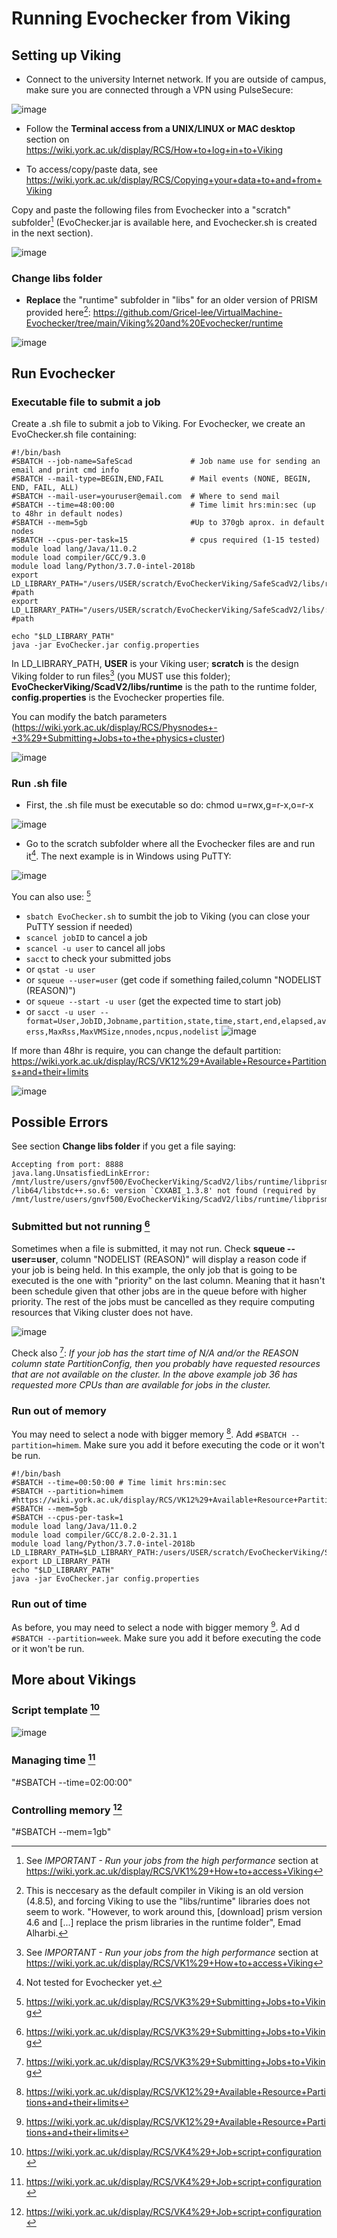 # Running Evochecker from Viking

## Setting up Viking

- Connect to the university Internet network. If you are outside of campus, make sure you are connected through a VPN using PulseSecure:

![image](https://user-images.githubusercontent.com/63869574/143794614-5e85dbfa-6508-4c03-abf8-943abbdada8f.png)

- Follow the **Terminal access from a UNIX/LINUX or MAC desktop** section on https://wiki.york.ac.uk/display/RCS/How+to+log+in+to+Viking 

- To access/copy/paste data, see https://wiki.york.ac.uk/display/RCS/Copying+your+data+to+and+from+Viking 

Copy and paste the following files from Evochecker into a "scratch" subfolder[^1] (EvoChecker.jar is available here, and Evochecker.sh is created in the next section).

![image](https://user-images.githubusercontent.com/63869574/143893682-c9c60585-631c-458e-a8e8-7f3c72be841d.png)

### Change libs folder

- **Replace** the "runtime" subfolder in "libs" for an older version of PRISM provided here[^2]: https://github.com/Gricel-lee/VirtualMachine-Evochecker/tree/main/Viking%20and%20Evochecker/runtime

![image](https://user-images.githubusercontent.com/63869574/143893629-22d0e0fc-6248-4e3d-bf0f-2a6f2c6fc4a0.png)


## Run Evochecker
### Executable file to submit a job
Create a .sh file to submit a job to Viking. 
For Evochecker, we create an EvoChecker.sh file containing:

```
#!/bin/bash
#SBATCH --job-name=SafeScad             # Job name use for sending an email and print cmd info
#SBATCH --mail-type=BEGIN,END,FAIL      # Mail events (NONE, BEGIN, END, FAIL, ALL)
#SBATCH --mail-user=youruser@email.com  # Where to send mail
#SBATCH --time=48:00:00                 # Time limit hrs:min:sec (up to 48hr in default nodes)
#SBATCH --mem=5gb                       #Up to 370gb aprox. in default nodes
#SBATCH --cpus-per-task=15              # cpus required (1-15 tested)
module load lang/Java/11.0.2
module load compiler/GCC/9.3.0
module load lang/Python/3.7.0-intel-2018b
export LD_LIBRARY_PATH="/users/USER/scratch/EvoCheckerViking/SafeScadV2/libs/runtime/:$LD_LIBRARY_PATH" #path
export LD_LIBRARY_PATH="/users/USER/scratch/EvoCheckerViking/SafeScadV2/libs/:$LD_LIBRARY_PATH"         #path

echo "$LD_LIBRARY_PATH"
java -jar EvoChecker.jar config.properties 

```
In LD_LIBRARY_PATH, **USER** is your Viking user; **scratch** is the design Viking folder to run files[^1] (you MUST use this folder); **EvoCheckerViking/ScadV2/libs/runtime** is the path to the runtime folder, **config.properties** is the Evochecker properties file. 

You can modify the batch parameters (https://wiki.york.ac.uk/display/RCS/Physnodes+-+3%29+Submitting+Jobs+to+the+physics+cluster)

![image](https://user-images.githubusercontent.com/63869574/155792200-b1a3b7ab-8698-432c-be37-7d53a6c40129.png)



### Run .sh file

- First, the .sh file must be executable so do: chmod u=rwx,g=r-x,o=r-x 

![image](https://user-images.githubusercontent.com/63869574/143779349-bcbdcc6f-2159-467e-bbf7-799542f215e2.png)

- Go to the scratch subfolder where all the Evochecker files are and run it[^3]. The next example is in Windows using PuTTY:

![image](https://user-images.githubusercontent.com/63869574/143894178-ab36e910-8cb0-4a2a-87c0-6e6295b57b84.png)

You can also use: [^5]
 - ```sbatch EvoChecker.sh``` to sumbit the job to Viking (you can close your PuTTY session if needed)
 - ```scancel jobID``` to cancel a job 
 - ```scancel -u user``` to cancel all jobs
 - ```sacct``` to check your submitted jobs
 - or ```qstat -u user```
 - or ```squeue --user=user``` (get code if something failed,column "NODELIST (REASON)")
 - or ```squeue --start -u user``` (get the expected time to start job)
 - or ```sacct -u user --format=User,JobID,Jobname,partition,state,time,start,end,elapsed,averss,MaxRss,MaxVMSize,nnodes,ncpus,nodelist```
![image](https://user-images.githubusercontent.com/63869574/155799924-657672e7-5e3e-4526-bf05-4fdf6d8bb5d0.png)

If more than 48hr is require, you can change the default partition: https://wiki.york.ac.uk/display/RCS/VK12%29+Available+Resource+Partitions+and+their+limits

![image](https://user-images.githubusercontent.com/63869574/156606835-cf3fe128-7717-4ab4-9de8-e798cbca9c58.png)



## Possible Errors

See section **Change libs folder** if you get a file saying:
```
Accepting from port: 8888
java.lang.UnsatisfiedLinkError: /mnt/lustre/users/gnvf500/EvoCheckerViking/ScadV2/libs/runtime/libprism.so: /lib64/libstdc++.so.6: version `CXXABI_1.3.8' not found (required by /mnt/lustre/users/gnvf500/EvoCheckerViking/ScadV2/libs/runtime/libprism.so)
```

### Submitted but not running [^5]
Sometimes when a file is submitted, it may not run. Check **squeue --user=user**, column "NODELIST (REASON)"  will display a reason code if your job is being held.
In this example, the only job that is going to be executed is the one with "priority" on the last column. Meaning that it hasn't been schedule given that other jobs are in the queue before with higher priority. The rest of the jobs must be cancelled as they require computing resources that Viking cluster does not have.

![image](https://user-images.githubusercontent.com/63869574/156643316-f4573432-588e-40ad-8c6d-c1e560103580.png)

Check also [^5]:
_If your job has the start time of N/A and/or the REASON column state PartitionConfig, then you probably have requested resources that are not available on the cluster. In the above example job 36 has requested more CPUs than are available for jobs in the cluster._

### Run out of memory
You may need to select a node with bigger memory [^6]. Add ```#SBATCH --partition=himem```.
Make sure you add it before executing the code or it won't be run.

```
#!/bin/bash
#SBATCH --time=00:50:00 # Time limit hrs:min:sec
#SBATCH --partition=himem		#https://wiki.york.ac.uk/display/RCS/VK12%29+Available+Resource+Partitions+and+their+limits
#SBATCH --mem=5gb
#SBATCH --cpus-per-task=1
module load lang/Java/11.0.2
module load compiler/GCC/8.2.0-2.31.1
module load lang/Python/3.7.0-intel-2018b
LD_LIBRARY_PATH=$LD_LIBRARY_PATH:/users/USER/scratch/EvoCheckerViking/ScadV2/libs/runtime
export LD_LIBRARY_PATH
echo "$LD_LIBRARY_PATH"
java -jar EvoChecker.jar config.properties 

```

### Run out of time
As before, you may need to select a node with bigger memory [^6]. Ad
d ```#SBATCH --partition=week```.
Make sure you add it before executing the code or it won't be run.	

## More about Vikings
### Script template [^4]

![image](https://user-images.githubusercontent.com/63869574/148259168-fbf62be9-ab8d-472e-9135-68956205448d.png)

### Managing time [^4]
"#SBATCH --time=02:00:00" 
### Controlling memory [^4]
"#SBATCH --mem=1gb"



[^1]: See _IMPORTANT - Run your jobs from the high performance_ section at https://wiki.york.ac.uk/display/RCS/VK1%29+How+to+access+Viking

[^2]: This is neccesary as the default compiler in Viking is an old version (4.8.5), and forcing Viking to use the "libs/runtime" libraries does not seem to work. "However, to work around this, \[download\] prism version 4.6 and \[...\] replace the prism libraries in the runtime folder", Emad Alharbi. 

[^3]: Not tested for Evochecker yet.

[^4]: https://wiki.york.ac.uk/display/RCS/VK4%29+Job+script+configuration

[^5]: https://wiki.york.ac.uk/display/RCS/VK3%29+Submitting+Jobs+to+Viking

[^6]: https://wiki.york.ac.uk/display/RCS/VK12%29+Available+Resource+Partitions+and+their+limits

